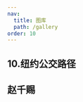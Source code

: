 ```yaml
---
nav:
  title: 图库
  path: /gallery
order: 10
---
```


## 10.纽约公交路径

## 赵千赐

<code src= './taxiTrips.tsx'>
